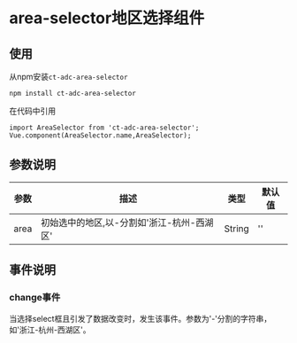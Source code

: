 # area-selector地区选择组件

## 使用

从npm安装`ct-adc-area-selector`
```
npm install ct-adc-area-selector
```
在代码中引用
```
import AreaSelector from 'ct-adc-area-selector';
Vue.component(AreaSelector.name,AreaSelector);
```
## 参数说明

参数|描述|类型|默认值
--- | --- | --- | --- |
area | 初始选中的地区,以-分割如'浙江-杭州-西湖区' | String | ''


## 事件说明

### change事件

当选择select框且引发了数据改变时，发生该事件。参数为'-'分割的字符串，如'浙江-杭州-西湖区'。
